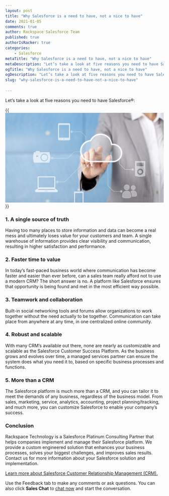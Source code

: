 ```yaml
---
layout: post
title: "Why Salesforce is a need to have, not a nice to have"
date: 2021-01-05
comments: true
author: Rackspace Salesforce Team
published: true
authorIsRacker: true
categories:
    - Salesforce
metaTitle: "Why Salesforce is a need to have, not a nice to have"
metaDescription: "Let’s take a look at five reasons you need to have Salesforce."
ogTitle: "Why Salesforce is a need to have, not a nice to have"
ogDescription: "Let’s take a look at five reasons you need to have Salesforce."
slug: "why-salesforce-is-a-need-to-have-not-a-nice-to-have"

---
```


Let’s take a look at five reasons you need to have Salesforce&reg;:

<!--more-->

{{<img src="Picture1.png" title="" alt="">}}

### 1. A single source of truth

Having too many places to store information and data can become a real mess and ultimately
loses value for your customers and team. A single warehouse of information provides clear
visibility and communication, resulting in higher satisfaction and performance.

### 2. Faster time to value

In today’s fast-paced business world where communication has become faster and easier than
ever before, can a sales team really afford not to use a modern CRM? The short answer is no.
A platform like Salesforce ensures that opportunity is being found and met in the most
efficient way possible.

### 3. Teamwork and collaboration

Built-in social networking tools and forums allow organizations to work together without
the need actually to be together. Communication can take place from anywhere at any time,
in one centralized online community.

### 4. Robust and scalable

With many CRM’s available out there, none are nearly as customizable and scalable as the
Salesforce Customer Success Platform. As the business grows and evolves over time, a
managed services partner can ensure the system does what you need it to, based on specific
business processes and functions.

### 5. More than a CRM

The Salesforce platform is much more than a CRM, and you can tailor it to meet the demands
of any business, regardless of the business model. From sales, marketing, service,
analytics, accounting, project planning/tracking, and much more, you can customize
Salesforce to enable your company’s success.

### Conclusion

Rackspace Technology is a Salesforce Platinum Consulting Partner that helps companies
implement and manage their Salesforce platform. We provide a custom engineered solution
that enhances your business processes, solves your biggest challenges, and improves sales
results. Contact us for more information about your Salesforce solution and implementation.

<a class="cta blue" id="cta" href="https://www.rackspace.com/applications/salesforce">Learn more about Salesforce Customer Relationship Management (CRM).</a>

Use the Feedback tab to make any comments or ask questions. You can also click
**Sales Chat** to [chat now](https://www.rackspace.com/) and start the conversation.
